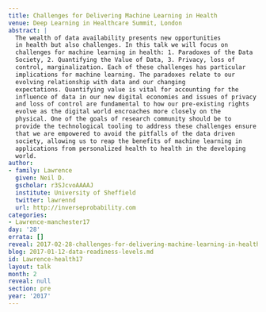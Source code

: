 ```yaml
---
title: Challenges for Delivering Machine Learning in Health
venue: Deep Learning in Healthcare Summit, London
abstract: | 
  The wealth of data availability presents new opportunities
  in health but also challenges. In this talk we will focus on
  challenges for machine learning in health: 1. Paradoxes of the Data
  Society, 2. Quantifying the Value of Data, 3. Privacy, loss of
  control, marginalization. Each of these challenges has particular
  implications for machine learning. The paradoxes relate to our
  evolving relationship with data and our changing
  expectations. Quantifying value is vital for accounting for the
  influence of data in our new digital economies and issues of privacy
  and loss of control are fundamental to how our pre-existing rights
  evolve as the digital world encroaches more closely on the
  physical. One of the goals of research community should be to
  provide the technological tooling to address these challenges ensure
  that we are empowered to avoid the pitfalls of the data driven
  society, allowing us to reap the benefits of machine learning in
  applications from personalized health to health in the developing
  world.
author:
- family: Lawrence
  given: Neil D.
  gscholar: r3SJcvoAAAAJ
  institute: University of Sheffield
  twitter: lawrennd
  url: http://inverseprobability.com
categories:
- Lawrence-manchester17
day: '28'
errata: []
reveal: 2017-02-28-challenges-for-delivering-machine-learning-in-health.slides.html
blog: 2017-01-12-data-readiness-levels.md
id: Lawrence-health17
layout: talk
month: 2
reveal: null
section: pre
year: '2017'
---
```

